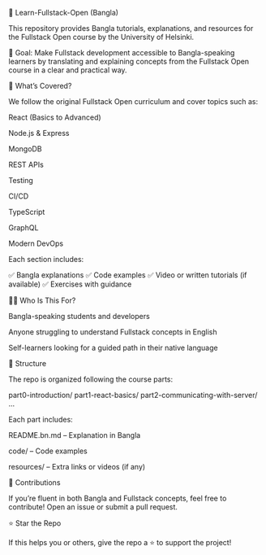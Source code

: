 📘 Learn-Fullstack-Open (Bangla)

This repository provides Bangla tutorials, explanations, and resources for the Fullstack Open
 course by the University of Helsinki.

🎯 Goal: Make Fullstack development accessible to Bangla-speaking learners by translating and explaining concepts from the Fullstack Open course in a clear and practical way.

🚀 What’s Covered?

We follow the original Fullstack Open curriculum and cover topics such as:

React (Basics to Advanced)

Node.js & Express

MongoDB

REST APIs

Testing

CI/CD

TypeScript

GraphQL

Modern DevOps

Each section includes:

✅ Bangla explanations
✅ Code examples
✅ Video or written tutorials (if available)
✅ Exercises with guidance

🧑‍🏫 Who Is This For?

Bangla-speaking students and developers

Anyone struggling to understand Fullstack concepts in English

Self-learners looking for a guided path in their native language

📂 Structure

The repo is organized following the course parts:

part0-introduction/
part1-react-basics/
part2-communicating-with-server/
...


Each part includes:

README.bn.md – Explanation in Bangla

code/ – Code examples

resources/ – Extra links or videos (if any)

📢 Contributions

If you’re fluent in both Bangla and Fullstack concepts, feel free to contribute! Open an issue or submit a pull request.

⭐ Star the Repo

If this helps you or others, give the repo a ⭐ to support the project!

